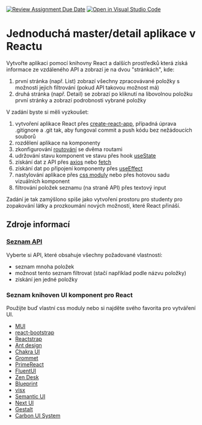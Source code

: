 [![Review Assignment Due Date](https://classroom.github.com/assets/deadline-readme-button-24ddc0f5d75046c5622901739e7c5dd533143b0c8e959d652212380cedb1ea36.svg)](https://classroom.github.com/a/Joy516nX)
[![Open in Visual Studio Code](https://classroom.github.com/assets/open-in-vscode-718a45dd9cf7e7f842a935f5ebbe5719a5e09af4491e668f4dbf3b35d5cca122.svg)](https://classroom.github.com/online_ide?assignment_repo_id=11274840&assignment_repo_type=AssignmentRepo)
# Jednoduchá master/detail aplikace v Reactu
Vytvořte aplikaci pomocí knihovny React a dalších prostředků která získá informace ze vzdáleného API a zobrazí je na dvou "stránkách", kde:

1. první stránka (např. List) zobrazí všechny zpracovávané položky s možností jejich filtrování (pokud API takovou možnost má)
2. druhá stránka (např. Detail) se zobrazí po kliknutí na libovolnou položku první stránky a zobrazí podrobnosti vybrané položky

V zadání byste si měli vyzkoušet:

1. vytvoření aplikace React přes [create-react-app](https://create-react-app.dev/), případná úprava .gitignore a .git tak, aby fungoval commit a push kódu bez nežádoucích souborů
2. rozdělení aplikace na komponenty
3. zkonfigurování [routování](https://reactrouter.com/en/main) se dvěma routami
4. udržování stavu komponent ve stavu přes hook [useState](https://react.dev/reference/react/useState)
5. získání dat z API přes [axios](https://axios-http.com/) nebo [fetch](https://developer.mozilla.org/en-US/docs/Web/API/Fetch_API/Using_Fetch)
6. získání dat po připojení komponenty přes [useEffect](https://react.dev/reference/react/useEffect)
7. nastylování aplikace přes [css moduly](https://create-react-app.dev/docs/adding-a-css-modules-stylesheet/) nebo přes hotovou sadu vizuálních komponent
8. filtrování položek seznamu (na straně API) přes textový input

Zadání je tak zamýšlono spíše jako vytvoření prostoru pro studenty pro zopakování látky a prozkoumání nových možností, které React přináší.

## Zdroje informací

### [Seznam API](https://github.com/public-apis/public-apis)

Vyberte si API, které obsahuje všechny požadované vlastností: 

* seznam mnoha položek
* možnost tento seznam filtrovat (stačí například podle názvu položky)
* získání jen jedné položky

### Seznam knihoven UI komponent pro React

Použijte buď vlastní css moduly nebo si najděte svého favorita pro vytváření UI.

* [MUI](https://mui.com/)
* [react-bootstrap](https://react-bootstrap.github.io/)
* [Reactstrap](https://github.com/reactstrap/reactstrap)
* [Ant design](https://ant.design/)
* [Chakra UI](https://chakra-ui.com/)
* [Grommet](https://v2.grommet.io/)
* [PrimeReact](https://primereact.org/)
* [Fluent](https://react.fluentui.dev/?path=/docs/concepts-introduction--page)[UI](https://www.microsoft.com/design/fluent/)
* [Zen Desk](https://garden.zendesk.com/)
* [Blueprint](https://blueprintjs.com/)
* [visx](https://airbnb.io/visx/)
* [Semantic UI](https://react.semantic-ui.com/)
* [Next UI](https://nextui.org/)
* [Gestalt](https://gestalt.pinterest.systems/home)
* [Carbon UI System](https://carbondesignsystem.com/)
